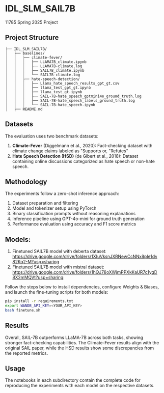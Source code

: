 # IDL_SLM_SAIL7B
11785 Spring 2025 Project

## Project Structure

```
├── IDL_SLM_SAIL7B/
│   ├── baselines/
│   │   ├── climate-fever/
│   │   │   ├── LLAMA7B_climate.ipynb
│   │   │   ├── LLAMA7B-climate.log
│   │   │   ├── SAIL7B_climate.ipynb
│   │   │   └── SAIL7B-climate.log
│   │   ├── hate-speech-detection/
│   │   │   ├── Llama_hate_speech_results_gpt_gt.csv
│   │   │   ├── llama_test_gpt_gt.ipynb
│   │   │   ├── llama_test_gt.ipynb
│   │   │   ├── SAIL-7B-hate_speech_gptmini4o_ground_truth.log
│   │   │   ├── SAIL-7B-hate_speech_labels_ground_truth.log
│   │   │   └── SAIL-7B-hate_speech.ipynb
│   ├── README.md
```

## Datasets

The evaluation uses two benchmark datasets:
1. **Climate-Fever** (Diggelmann et al., 2020): Fact-checking dataset with climate change claims labeled as "Supports or, "Refutes"
2. **Hate Speech Detection (HSD)** (de Gibert et al., 2018): Dataset containing online discussions categorized as hate speech or non-hate speech.

## Methodology

The experiments follow a zero-shot inference approach:
1. Dataset preparation and filtering
2. Model and tokenizer setup using PyTorch
3. Binary classification prompts without reasoning explanations
4. Inference pipeline using GPT-4o-mini for ground truth generation
5. Performance evaluation using accuracy and F1 score metrics

## Models:
1. Finetuned SAIL7B model with deberta dataset: https://drive.google.com/drive/folders/1XIuVksnJXRNewCcNNx8pIe1dv82Kq2-M?usp=sharing
2. Finetuned SAIL7B model with mistral dataset: https://drive.google.com/drive/folders/1hQJ78oXWjmPPXkKaUR7c1ygD8X2mMQVt?usp=sharing


Follow the steps below to install dependencies, configure Weights & Biases, and launch the fine-tuning scripts for both models:
```bash
pip install -r requirements.txt
export WANDB_API_KEY=<YOUR_API_KEY>
bash finetune.sh
```




   

## Results

Overall, SAIL-7B outperforms LLaMA-7B across both tasks, showing stronger fact-checking capabilities. The Climate-Fever results align with the original SAIL paper, while the HSD results show some discrepancies from the reported metrics.

## Usage
The notebooks in each subdirectory contain the complete code for reproducing the experiments with each model on the respective datasets.

